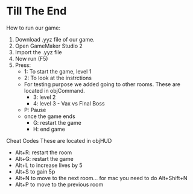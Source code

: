 # Till The End
How to run our game:
1. Download .yyz file of our game.
2. Open GameMaker Studio 2
3. Import the .yyz file
4. Now run (F5)
5. Press:
    - 1: To start the game, level 1
    - 2: To look at the instrctions
    - For testing purpose we added going to other rooms. These are located in objCommand.
        - 3: level 2
        - 4: level 3 - Vax vs Final Boss
    - P: Pause
    - once the game ends
        - G: restart the game
        - H: end game
    


Cheat Codes
These are located in objHUD
- Alt+R: restart the room 
- Alt+G: restart the game
- Alt+L to increase lives by 5
- Alt+S to gain 5p
- Alt+N to move to the next room... for mac you need to do Alt+Shift+N
- Alt+P to move to the previous room

